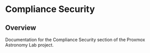 # Compliance Security

## Overview

Documentation for the Compliance Security section of the Proxmox Astronomy Lab project.

